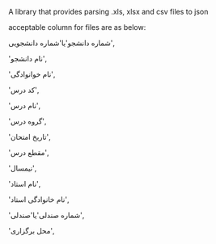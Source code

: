 A library that provides parsing .xls, xlsx and csv files to json 

acceptable column for files are as below:

شماره دانشجو'یا'شماره دانشجویی',

'نام دانشجو',

'نام خوانوادگی',
  
'کد درس',
  
'نام درس',

'گروه درس',

'تاریخ امتحان',
   
'مقطع درس',

'نیمسال',

'نام استاد',
   
'نام خانوادگی استاد',

'شماره صندلی'یا'صندلی',

'محل برگزاری',
     